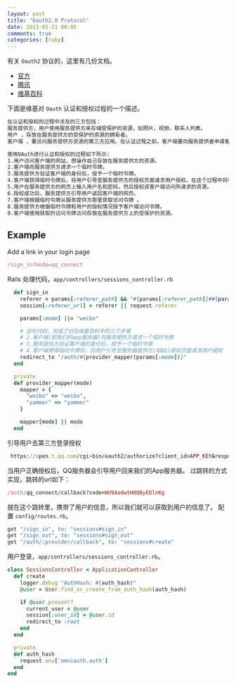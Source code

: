 ```yaml
---
layout: post
title: "Oauth2.0 Protocol"
date: 2013-05-21 00:05
comments: true
categories: [ruby]
---
```


有关 `Oauth2` 协议的，这里有几份文档。

- [官方](http://oauth.net/2/)
- [腾讯](http://wiki.open.qq.com/wiki/website/OAuth2.0%E7%AE%80%E4%BB%8B)
- [维基百科](https://zh.wikipedia.org/zh/OAuth)

下面是维基对 `Oauth` 认证和授权过程的一个描述。

```bash
在认证和授权的过程中涉及的三方包括：
服务提供方，用户使用服务提供方来存储受保护的资源，如照片，视频，联系人列表。
用户 ，存放在服务提供方的受保护的资源的拥有者。
客户端 ，要访问服务提供方资源的第三方应用。在认证过程之前，客户端要向服务提供者申请客户端标识。

使用OAuth进行认证和授权的过程如下所示:
1.用户访问客户端的网站，想操作自己存放在服务提供方的资源。
2.客户端向服务提供方请求一个临时令牌。
3.服务提供方验证客户端的身份后，授予一个临时令牌。
4.客户端获得临时令牌后，将用户引导至服务提供方的授权页面请求用户授权。在这个过程中将临时令牌和客户端的回调连接发送给服务提供方。
5.用户在服务提供方的网页上输入用户名和密码，然后授权该客户端访问所请求的资源。
6.授权成功后，服务提供方引导用户返回客户端的网页。
7.客户端根据临时令牌从服务提供方那里获取访问令牌 。
8.服务提供方根据临时令牌和用户的授权情况授予客户端访问令牌。
9.客户端使用获取的访问令牌访问存放在服务提供方上的受保护的资源。
```

## Example

Add a link in your login page

```ruby
/sign_in?mode=qq_connect
```

Rails 处理代码，`app/controllers/sessions_controller.rb`

```ruby
  def sign_in
    referer = params[:referer_path] && "#{params[:referer_path]}##{params[:referer_hash]}"
    session[:referer_url] = referer || request.referer

    params[:mode] ||= "weibo"

    # 这句代码，完成了对应维基百科中的三个步骤
    # 2.客户端(即我们的app服务器)向服务提供方请求一个临时令牌
    # 3.服务提供方验证客户端的身份后，授予一个临时令牌
    # 4.客户端获得临时令牌后，将用户引导至服务器提供方(如QQ)授权页面请求用户授权
    redirect_to "/auth/#{provider_mapper(params[:mode])}"
  end

  private
  def provider_mapper(mode)
    mapper = {
      "weibo" => "weibo",
      "yammer" => "yammer"
    }

    mapper[mode] || mode
  end
```

引导用户去第三方登录授权

```ruby
 https://open.t.qq.com/cgi-bin/oauth2/authorize?client_id=APP_KEY&response_type=code&redirect_uri=http://www.myurl.com/example
```

当用户正确授权后，QQ服务器会引导用户回来我们的App服务器。
过跳转的方式实现，跳转的url如下：

```ruby
/auth/qq_connect/callback?code=WU9AadwtH0QByEDlnKg
```

就在这个跳转里，携带了用户的信息，所以我们就可以获取到用户的信息了。
配置 `config/routes.rb`。

```ruby
get "/sign_in", to: "sessions#sign_in"
get "/sign_out", to: "sessions#sign_out"
get "/auth/:provider/callback", to: "sessions#create"
```

用户登录，`app/controllers/sessions_controller.rb`。

```ruby
class SessionsController < ApplicationController
  def create
    logger.debug "AuthHash: #{auth_hash}"
    @user = User.find_or_create_from_auth_hash(auth_hash)

    if @user.present?
      current_user = @user
      session[:user_id] = @user.id
      redirect_to :root
    end
  end

  private
  def auth_hash
    request.env['omniauth.auth']
  end
end
```

